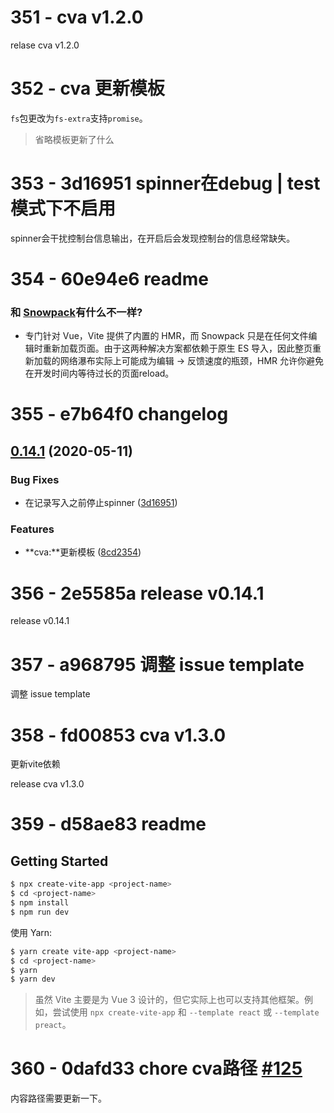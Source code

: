# 351 - cva v1.2.0

relase cva v1.2.0



# 352 - cva 更新模板

`fs`包更改为`fs-extra`支持`promise`。

> 省略模板更新了什么



# 353 - 3d16951 spinner在debug | test模式下不启用

spinner会干扰控制台信息输出，在开启后会发现控制台的信息经常缺失。



# 354 - 60e94e6 readme

### 和 [Snowpack](https://www.snowpack.dev/)有什么不一样?

- 专门针对 Vue，Vite 提供了内置的 HMR，而 Snowpack 只是在任何文件编辑时重新加载页面。由于这两种解决方案都依赖于原生 ES 导入，因此整页重新加载的网络瀑布实际上可能成为编辑 -> 反馈速度的瓶颈，HMR 允许你避免在开发时间内等待过长的页面reload。



# 355 - e7b64f0 changelog 

## [0.14.1](https://github.com/vuejs/vite/compare/v0.14.0...v0.14.1) (2020-05-11)

### Bug Fixes

- 在记录写入之前停止spinner ([3d16951](https://github.com/vuejs/vite/commit/3d1695100a17502dcb49d074ed15627604cd03f0))

### Features

- **cva:**更新模板 ([8cd2354](https://github.com/vuejs/vite/commit/8cd235451f91b9a73c5419067af0c1bf7c992655))



# 356 - 2e5585a release v0.14.1

release v0.14.1



# 357 - a968795 调整 issue template

 调整 issue template



# 358 - fd00853 cva v1.3.0

更新vite依赖

release cva v1.3.0



# 359 - d58ae83 readme

## Getting Started

```bash
$ npx create-vite-app <project-name>
$ cd <project-name>
$ npm install
$ npm run dev
```

使用 Yarn:

```bash
$ yarn create vite-app <project-name>
$ cd <project-name>
$ yarn
$ yarn dev
```

> 虽然 Vite 主要是为 Vue 3 设计的，但它实际上也可以支持其他框架。例如，尝试使用 `npx create-vite-app` 和 `--template react` 或 `--template preact`。



# 360 - 0dafd33 chore cva路径 [#125](https://github.com/vitejs/vite/pull/125)

内容路径需要更新一下。



